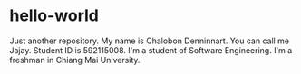 # hello-world
Just another repository.
My name is Chalobon Denninnart.
You can call me Jajay.
Student ID is 592115008.
I'm a student of Software Engineering.
I'm a freshman in Chiang Mai University.
